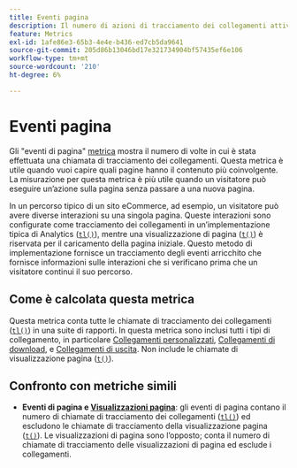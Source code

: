 ```yaml
---
title: Eventi pagina
description: Il numero di azioni di tracciamento dei collegamenti attivate.
feature: Metrics
exl-id: 1afe86e3-65b3-4e4e-b436-ed7cb5da9641
source-git-commit: 205d86b13046bd17e321734904bf57435ef6e106
workflow-type: tm+mt
source-wordcount: '210'
ht-degree: 6%

---
```


# Eventi pagina

Gli &quot;eventi di pagina&quot; [metrica](overview.md) mostra il numero di volte in cui è stata effettuata una chiamata di tracciamento dei collegamenti. Questa metrica è utile quando vuoi capire quali pagine hanno il contenuto più coinvolgente. La misurazione per questa metrica è più utile quando un visitatore può eseguire un’azione sulla pagina senza passare a una nuova pagina.

In un percorso tipico di un sito eCommerce, ad esempio, un visitatore può avere diverse interazioni su una singola pagina. Queste interazioni sono configurate come tracciamento dei collegamenti in un’implementazione tipica di Analytics ([`tl()`](/help/implement/vars/functions/tl-method.md)), mentre una visualizzazione di pagina ([`t()`](/help/implement/vars/functions/t-method.md)) è riservata per il caricamento della pagina iniziale. Questo metodo di implementazione fornisce un tracciamento degli eventi arricchito che fornisce informazioni sulle interazioni che si verificano prima che un visitatore continui il suo percorso.

## Come è calcolata questa metrica

Questa metrica conta tutte le chiamate di tracciamento dei collegamenti ([`tl()`](/help/implement/vars/functions/tl-method.md)) in una suite di rapporti. In questa metrica sono inclusi tutti i tipi di collegamento, in particolare [Collegamenti personalizzati](../dimensions/custom-link.md), [Collegamenti di download](../dimensions/download-link.md), e [Collegamenti di uscita](../dimensions/exit-link.md). Non include le chiamate di visualizzazione pagina ([`t()`](/help/implement/vars/functions/t-method.md)).

## Confronto con metriche simili

* **Eventi di pagina e [Visualizzazioni pagina](page-views.md)**: gli eventi di pagina contano il numero di chiamate di tracciamento dei collegamenti ([`tl()`](/help/implement/vars/functions/tl-method.md)) ed escludono le chiamate di tracciamento della visualizzazione pagina ([`t()`](/help/implement/vars/functions/t-method.md)). Le visualizzazioni di pagina sono l’opposto; conta il numero di chiamate di tracciamento delle visualizzazioni di pagina ed esclude i collegamenti.
